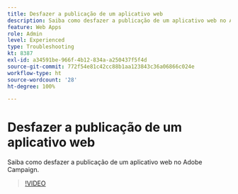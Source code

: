 ```yaml
---
title: Desfazer a publicação de um aplicativo web
description: Saiba como desfazer a publicação de um aplicativo web no Adobe Campaign.
feature: Web Apps
role: Admin
level: Experienced
type: Troubleshooting
kt: 8387
exl-id: a34591be-966f-4b12-834a-a250437f5f4d
source-git-commit: 772f54e81c42cc88b1aa123843c36a06866c024e
workflow-type: ht
source-wordcount: '28'
ht-degree: 100%

---
```


# Desfazer a publicação de um aplicativo web

Saiba como desfazer a publicação de um aplicativo web no Adobe Campaign.

>[!VIDEO](https://video.tv.adobe.com/v/335892?quality=12)
